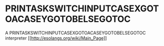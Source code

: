 # PRINTASKSWITCHINPUTCASEXGOTOACASEYGOTOBELSEGOTOC
A PRINTASKSWITCHINPUTCASEXGOTOACASEYGOTOBELSEGOTOC interpreter
[[http://esolangs.org/wiki/Main_Page]]
